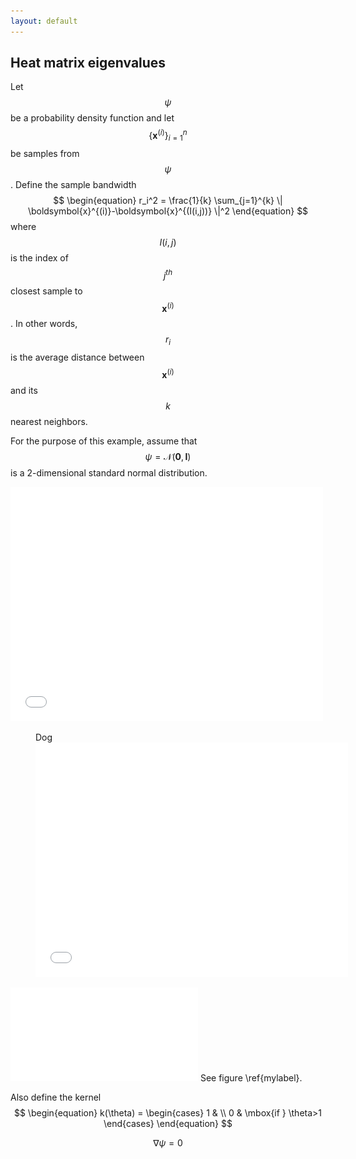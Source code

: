 ```yaml
---
layout: default
---
```


## Heat matrix eigenvalues

Let $$\psi$$ be a probability density function and let $$\{ \boldsymbol{x}^{(i)} \}_{i=1}^{n}$$ be samples from $$\psi$$. Define the sample bandwidth
$$
\begin{equation}
  r_i^2 = \frac{1}{k} \sum_{j=1}^{k} \| \boldsymbol{x}^{(i)}-\boldsymbol{x}^{(I(i,j))} \|^2
\end{equation}
$$
where $$I(i,j)$$ is the index of $$j^{th}$$ closest sample to $$\boldsymbol{x}^{(i)}$$. In other words, $$r_i$$ is the average distance between $$\boldsymbol{x}^{(i)}$$ and its $$k$$ nearest neighbors.

For the purpose of this example, assume that $$\psi = \mathcal{N}(\boldsymbol{0}, \boldsymbol{I})$$ is a 2-dimensional standard normal distribution.

<embed src="figures/SquaredBandwidth.pdf" width="500" height="375"
 type="application/pdf">

 <figure>
  <figcaption>Dog</figcaption>
  <embed src="figures/SquaredBandwidth.pdf" width="500" height="375"
 type="application/pdf">
</figure>

 ![This is the caption\label{mylabel}](figures/SquaredBandwidth.pdf)
See figure \ref{mylabel}.


Also define the kernel
$$
\begin{equation}
  k(\theta) = \begin{cases}
  1 & \\
  0 & \mbox{if } \theta>1
  \end{cases}
\end{equation}
$$

$$
\begin{equation}
  \nabla \psi = 0 \tag{abc}\label{eq:one}
\end{equation}
$$
